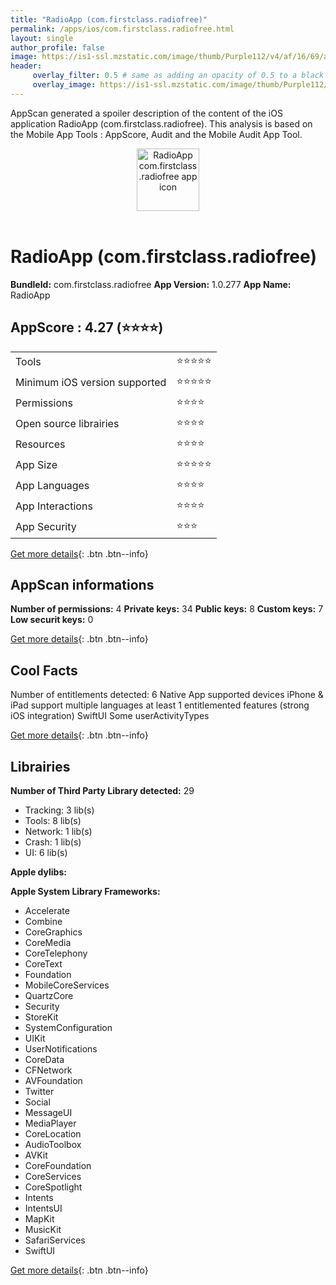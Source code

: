 ```yaml
---
title: "RadioApp (com.firstclass.radiofree)"
permalink: /apps/ios/com.firstclass.radiofree.html
layout: single
author_profile: false
image: https://is1-ssl.mzstatic.com/image/thumb/Purple112/v4/af/16/69/af1669c8-8f37-7e3d-2f6c-e644ccfb93c0/AppIconFree-0-1x_U007emarketing-0-4-0-85-220.png/512x512bb.jpg
header: 
     overlay_filter: 0.5 # same as adding an opacity of 0.5 to a black background
     overlay_image: https://is1-ssl.mzstatic.com/image/thumb/Purple112/v4/af/16/69/af1669c8-8f37-7e3d-2f6c-e644ccfb93c0/AppIconFree-0-1x_U007emarketing-0-4-0-85-220.png/512x512bb.jpg
---
```

AppScan generated a spoiler description of the content of the iOS application RadioApp (com.firstclass.radiofree). This analysis is based on the Mobile App Tools : AppScore, Audit and the Mobile Audit App Tool.

  
  
<div style="text-align: center;"><img src="https://is1-ssl.mzstatic.com/image/thumb/Purple112/v4/af/16/69/af1669c8-8f37-7e3d-2f6c-e644ccfb93c0/AppIconFree-0-1x_U007emarketing-0-4-0-85-220.png/512x512bb.jpg" width="100" height="100" alt="RadioApp com.firstclass.radiofree app icon"></div></br>
  
# RadioApp (com.firstclass.radiofree)

**BundleId:** com.firstclass.radiofree
**App Version:** 1.0.277
**App Name:** RadioApp


## AppScore : 4.27 (⭐️⭐️⭐️⭐️) 

<table>
<tr><td> Tools </td><td> ⭐️⭐️⭐️⭐️⭐️ </td></tr>
<tr><td> Minimum iOS version supported </td><td> ⭐️⭐️⭐️⭐️⭐️ </td></tr>
<tr><td> Permissions </td><td> ⭐️⭐️⭐️⭐️ </td></tr>
<tr><td> Open source librairies </td><td> ⭐️⭐️⭐️⭐️ </td></tr>
<tr><td> Resources </td><td> ⭐️⭐️⭐️⭐️ </td></tr>
<tr><td> App Size </td><td> ⭐️⭐️⭐️⭐️⭐️ </td></tr>
<tr><td> App Languages </td><td> ⭐️⭐️⭐️⭐️ </td></tr>
<tr><td> App Interactions </td><td> ⭐️⭐️⭐️⭐️ </td></tr>
<tr><td> App Security </td><td> ⭐️⭐️⭐️ </td></tr>
</table>

[Get more details](/pricing.html){: .btn .btn--info}  
  
## AppScan informations 

**Number of permissions:** 4
**Private keys:** 34
**Public keys:** 8
**Custom keys:** 7
**Low securit keys:** 0
  
[Get more details](/pricing.html){: .btn .btn--info}

## Cool Facts

Number of entitlements detected: 6
Native App
supported devices iPhone & iPad
support multiple languages
at least 1 entitlemented features (strong iOS integration)
SwiftUI
Some userActivityTypes
  
[Get more details](/pricing.html){: .btn .btn--info}

## Librairies 
**Number of Third Party Library detected:** 29
- Tracking: 3 lib(s)
- Tools: 8 lib(s)
- Network: 1 lib(s)
- Crash: 1 lib(s)
- UI: 6 lib(s)

**Apple dylibs:**


**Apple System Library Frameworks:**
- Accelerate
- Combine
- CoreGraphics
- CoreMedia
- CoreTelephony
- CoreText
- Foundation
- MobileCoreServices
- QuartzCore
- Security
- StoreKit
- SystemConfiguration
- UIKit
- UserNotifications
- CoreData
- CFNetwork
- AVFoundation
- Twitter
- Social
- MessageUI
- MediaPlayer
- CoreLocation
- AudioToolbox
- AVKit
- CoreFoundation
- CoreServices
- CoreSpotlight
- Intents
- IntentsUI
- MapKit
- MusicKit
- SafariServices
- SwiftUI


  
[Get more details](/pricing.html){: .btn .btn--info}

